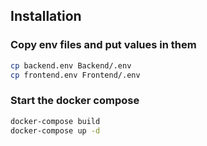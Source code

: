 ## Installation

### Copy env files and **put values in them**

```sh
cp backend.env Backend/.env
cp frontend.env Frontend/.env
```

### Start the docker compose

```sh
docker-compose build
docker-compose up -d
```